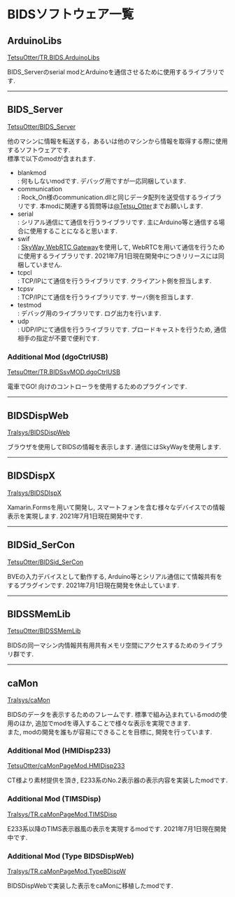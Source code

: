 # BIDSソフトウェア一覧

## ArduinoLibs
[TetsuOtter/TR.BIDS.ArduinoLibs](https://github.com/TetsuOtter/TR.BIDS.ArduinoLibs)

BIDS_Serverのserial modとArduinoを通信させるために使用するライブラリです.

---
## BIDS_Server
[TetsuOtter/BIDS_Server](https://github.com/TetsuOtter/BIDS_Server)

他のマシンに情報を転送する，あるいは他のマシンから情報を取得する際に使用するソフトウェアです.  
標準で以下のmodが含まれます.
- blankmod  
  : 何もしないmodです.  デバッグ用ですが一応同梱しています.
- communication  
  : Rock_On様のcommunication.dllと同じデータ配列を送受信するライブラリです.  本modに関連する質問等は[@Tetsu_Otter](htps://twitter.com/Tetsu_Otter)までお願いします.
- serial  
  : シリアル通信にて通信を行うライブラリです.  主にArduino等と通信する場合に使用することになると思います.
- swif  
  : [SkyWay WebRTC Gateway](https://github.com/skyway/skyway-webrtc-gateway)を使用して, WebRTCを用いて通信を行うために使用するライブラリです.  2021年7月1日現在開発中につきリリースには同梱していません.
- tcpcl  
  : TCP/IPにて通信を行うライブラリです.  クライアント側を担当します.
- tcpsv  
  : TCP/IPにて通信を行うライブラリです.  サーバ側を担当します.
- testmod  
  : デバッグ用のライブラリです.  ログ出力を行います.
- udp  
  : UDP/IPにて通信を行うライブラリです.  ブロードキャストを行うため, 通信相手の指定が不要で便利です.

### Additional Mod (dgoCtrlUSB)
[TetsuOtter/TR.BIDSsvMOD.dgoCtrlUSB](https://github.com/TetsuOtter/TR.BIDSsvMOD.dgoCtrlUSB)

電車でGO! 向けのコントローラを使用するためのプラグインです.

---
## BIDSDispWeb
[Tralsys/BIDSDispWeb](https://github.com/Tralsys/BIDSDispWeb)

ブラウザを使用してBIDSの情報を表示します.  通信にはSkyWayを使用します.

---
## BIDSDispX
[Tralsys/BIDSDIspX](https://github.com/Tralsys/BIDSDispX)

Xamarin.Formsを用いて開発し, スマートフォンを含む様々なデバイスでの情報表示を実現します.  2021年7月1日現在開発中です.

---
## BIDSid_SerCon
[TetsuOtter/BIDSid_SerCon](https://github.com/TetsuOtter/BIDSid_SerCon)

BVEの入力デバイスとして動作する, Arduino等とシリアル通信にて情報共有をするプラグインです.  2021年7月1日現在開発を休止しています.

---
## BIDSSMemLib
[TetsuOtter/BIDSSMemLib](https://github.com/TetsuOtter/BIDSSMemLib)

BIDSの同一マシン内情報共有用共有メモリ空間にアクセスするためのライブラリ群です.

---
## caMon
[Tralsys/caMon](https://github.com/Tralsys/caMon)

BIDSのデータを表示するためのフレームです.  標準で組み込まれているmodの使用のほか, 追加でmodを導入することで様々な表示を実現できます.  
また, modの開発を誰もが容易にできることを目標に, 開発を行っています.

### Additional Mod (HMIDisp233)
[TetsuOtter/caMonPageMod.HMIDisp233](https://github.com/TetsuOtter/caMonPageMod.HMIDisp233)

CT様より素材提供を頂き, E233系のNo.2表示器の表示内容を実装したmodです.

### Additional Mod (TIMSDisp)
[Tralsys/TR.caMonPageMod.TIMSDisp](https://github.com/Tralsys/TR.caMonPageMod.TIMSDisp)

E233系以降のTIMS表示器風の表示を実現するmodです.  2021年7月1日現在開発中です.

### Additional Mod (Type BIDSDispWeb)
[Tralsys/TR.caMonPageMod.TypeBDispW](https://github.com/Tralsys/TR.caMonPageMod.TypeBDispW)

BIDSDispWebで実装した表示をcaMonに移植したmodです.
